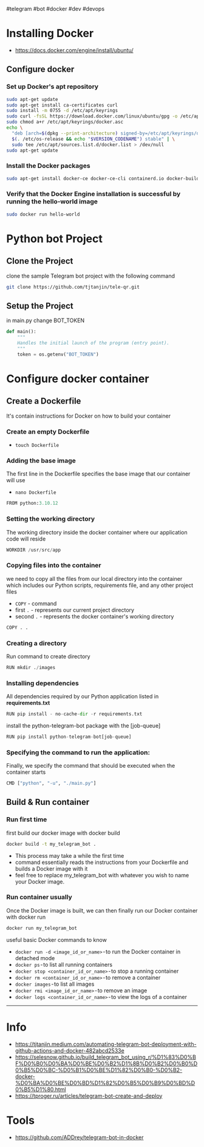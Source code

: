 #telegram #bot #docker #dev #devops

# Installing Docker
- https://docs.docker.com/engine/install/ubuntu/

## Configure docker
### Set up Docker's apt repository
```bash
sudo apt-get update
sudo apt-get install ca-certificates curl
sudo install -m 0755 -d /etc/apt/keyrings
sudo curl -fsSL https://download.docker.com/linux/ubuntu/gpg -o /etc/apt/keyrings/docker.asc
sudo chmod a+r /etc/apt/keyrings/docker.asc
echo \
  "deb [arch=$(dpkg --print-architecture) signed-by=/etc/apt/keyrings/docker.asc] https://download.docker.com/linux/ubuntu \
  $(. /etc/os-release && echo "$VERSION_CODENAME") stable" | \
  sudo tee /etc/apt/sources.list.d/docker.list > /dev/null
sudo apt-get update
```

### Install the Docker packages
```bash
sudo apt-get install docker-ce docker-ce-cli containerd.io docker-buildx-plugin docker-compose-plugin
```

### Verify that the Docker Engine installation is successful by running the hello-world image
```bash
sudo docker run hello-world
```

# Python bot Project
## Clone the Project
clone the sample Telegram bot project with the following command
```bash
git clone https://github.com/tjtanjin/tele-qr.git
```

## Setup the Project 
in main.py change BOT_TOKEN
```python
def main():
    """
    Handles the initial launch of the program (entry point).
    """
    token = os.getenv("BOT_TOKEN")
```

# Configure docker container
## Create a Dockerfile 
It's contain instructions for Docker on how to build your container

### Create an empty Dockerfile
- `touch Dockerfile`

### Adding the base image
The first line in the Dockerfile specifies the base image that our container will use
- `nano Dockerfile`
```python
FROM python:3.10.12
```

### Setting the working directory
The working directory inside the docker container where our application code will reside
```python
WORKDIR /usr/src/app
```

### Copying files into the container
we need to copy all the files from our local directory into the container which includes our Python scripts, requirements file, and any other project files
- `COPY` - command
- first `.` - represents our current project directory
- second `.` - represents the docker container's working directory
```python
COPY . .
```

### Creating a directory
Run command to create directory
```python
RUN mkdir ./images
```

### Installing dependencies
All dependencies required by our Python application listed in **requirements.txt**
```python
RUN pip install - no-cache-dir -r requirements.txt
```

install the python-telegram-bot package with the [job-queue]
```python
RUN pip install python-telegram-bot[job-queue]
```

### Specifying the command to run the application:
Finally, we specify the command that should be executed when the container starts
```python
CMD ["python", "-u", "./main.py"]
```

## Build & Run container
### Run first time
first build our docker image with docker build
```bash
docker build -t my_telegram_bot .
```
- This process may take a while the first time
- command essentially reads the instructions from your Dockerfile and builds a Docker image with it
- feel free to replace my_telegram_bot with whatever you wish to name your Docker image.

### Run container usually
Once the Docker image is built, we can then finally run our Docker container with docker run
```bash
docker run my_telegram_bot
```

useful basic Docker commands to know
- `docker run -d <image_id_or_name>` - to run the Docker container in detached mode
- `docker ps` - to list all running containers
- `docker stop <container_id_or_name>` - to stop a running container
- `docker rm <container_id_or_name>` - to remove a container
- `docker images` - to list all images
- `docker rmi <image_id_or_name>` - to remove an image
- `docker logs <container_id_or_name>` - to view the logs of a container

---
# Info
- https://tjtanjin.medium.com/automating-telegram-bot-deployment-with-github-actions-and-docker-482abcd2533e
- https://selesnow.github.io/build_telegram_bot_using_r/%D1%83%D0%BF%D0%B0%D0%BA%D0%BE%D0%B2%D1%8B%D0%B2%D0%B0%D0%B5%D0%BC-%D0%B1%D0%BE%D1%82%D0%B0-%D0%B2-docker-%D0%BA%D0%BE%D0%BD%D1%82%D0%B5%D0%B9%D0%BD%D0%B5%D1%80.html
- https://tproger.ru/articles/telegram-bot-create-and-deploy

# Tools
- https://github.com/ADDrey/telegram-bot-in-docker